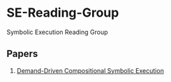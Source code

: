 # SE-Reading-Group
Symbolic Execution Reading Group

## Papers
1. [Demand-Driven Compositional Symbolic Execution](https://link.springer.com/chapter/10.1007/978-3-540-78800-3_28)
